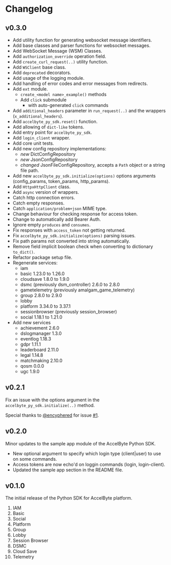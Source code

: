 # Changelog

## v0.3.0

- Add utility function for generating websocket message identifiers.
- Add base classes and parser functions for websocket messages.
- Add WebSocket Message (WSM) Classes.
- Add `authorization_override` operation field.
- Add `create_curl_request(..)` utility function.
- Add `WSClient` base class.
- Add `deprecated` decorators.
- Add usage of the logging module.
- Add handling of error codes and error messages from redirects.
- Add `ext` module.
    - `create_<model name>_example()` methods
    - Add `click` submodule
        - with auto-generated `click` commands
- Add `additional_headers` parameter in `run_request(..)` and the wrappers (`x_additional_headers`).
- Add `accelbyte_py_sdk.reset()` function.
- Add allowing of `dict-like` tokens.
- Add entry point for `accelbyte_py_sdk`.
- Add `login_client` wrapper.
- Add core unit tests.
- Add new config repository implementations:
    - *new* DictConfigRepository
    - *new* JsonConfigRepository
    - *changed* JsonFileConfigRepository, accepts a `Path` object or a string file path.
- Add new `accelbyte_py_sdk.initialize(options)` options arguments (config_params, token_params, http_params).
- Add `HttpxHttpClient` class.
- Add `async` version of wrappers.
- Catch http connection errors.
- Catch empty responses.
- Catch `application/problem+json` MIME type.
- Change behaviour for checking response for access token.
- Change to automatically add Bearer Auth.
- Ignore empty `produces` and `consumes`.
- Fix responses with `access_token` not getting returned.
- Fix `accelbyte_py_sdk.initialize(options)` parsing issues.
- Fix path params not converted into string automatically.
- Remove field implicit boolean check when converting to dictionary `to_dict()`.
- Refactor package setup file.
- Regenerate services:
    - iam
    - basic 1.23.0 to 1.26.0
    - cloudsave 1.8.0 to 1.9.0
    - dsmc (previously dsm_controller) 2.6.0 to 2.8.0
    - gametelemetry (previously amalgam_game_telemetry)
    - group 2.8.0 to 2.9.0
    - lobby
    - platform 3.34.0 to 3.37.1
    - sessionbrowser (previously session_browser)
    - social 1.18.1 to 1.21.0
- Add new services
    - achievement 2.6.0
    - dslogmanager 1.3.0
    - eventlog 1.18.3
    - gdpr 1.11.1
    - leaderboard 2.11.0
    - legal 1.14.8
    - matchmaking 2.10.0
    - qosm 0.0.0
    - ugc 1.9.0


## v0.2.1

Fix an issue with the options argument in the `accelbyte_py_sdk.initialize(..)` method.

Special thanks to [@encyphered](https://github.com/encyphered) for issue [#1](https://github.com/AccelByte/accelbyte-python-sdk/pull/1).

## v0.2.0

Minor updates to the sample app module of the AccelByte Python SDK.

- New optional argument to specify which login type (client|user) to use on some commands.
- Access tokens are now echo'd on loggin commands (login, login-client).
- Updated the sample app section in the README file.

## v0.1.0

The initial release of the Python SDK for AccelByte platform.

01. IAM
02. Basic
03. Social
04. Platform
05. Group
06. Lobby
07. Session Browser
08. DSMC
09. Cloud Save
10. Telemetry
